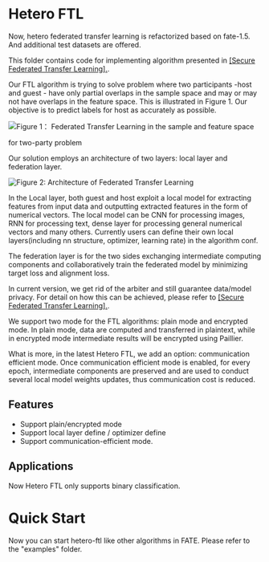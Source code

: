 # Hetero FTL

Now, hetero federated transfer learning is refactorized based on
fate-1.5. And additional test datasets are offered.

This folder contains code for implementing algorithm presented in
[\[Secure Federated Transfer Learning\].](https://arxiv.org/abs/1812.03337).

Our FTL algorithm is trying to solve problem where two participants
-host and guest - have only partial overlaps in the sample space and may
or may not have overlaps in the feature space. This is illustrated in
Figure 1. Our objective is to predict labels for host as accurately as
possible.

![Figure 1： Federated Transfer Learning in the sample and feature
space](../images/samples.png)

for two-party problem

Our solution employs an architecture of two layers: local layer and
federation layer.

![Figure 2: Architecture of Federated Transfer
Learning](../images/architecture.png)

In the Local layer, both guest and host exploit a local model for
extracting features from input data and outputting extracted features in
the form of numerical vectors. The local model can be CNN for processing
images, RNN for processing text, dense layer for processing general
numerical vectors and many others. Currently users can define their own
local layers(including nn structure, optimizer, learning rate) in the
algorithm conf.

The federation layer is for the two sides exchanging intermediate
computing components and collaboratively train the federated model by
minimizing target loss and alignment loss.

In current version, we get rid of the arbiter and still guarantee
data/model privacy. For detail on how this can be achieved, please refer
to [\[Secure Federated Transfer Learning\].](https://arxiv.org/abs/1812.03337).

We support two mode for the FTL algorithms: plain mode and encrypted
mode. In plain mode, data are computed and transferred in plaintext,
while in encrypted mode intermediate results will be encrypted using
Paillier.

What is more, in the latest Hetero FTL, we add an option: communication
efficient mode. Once communication efficient mode is enabled, for every
epoch, intermediate components are preserved and are used to conduct
several local model weights updates, thus communication cost is reduced.

## Features

  - Support plain/encrypted mode
  - Support local layer define / optimizer define
  - Support communication-efficient mode.

## Applications

Now Hetero FTL only supports binary classification.

# Quick Start

Now you can start hetero-ftl like other algorithms in FATE. Please refer
to the "examples" folder.
